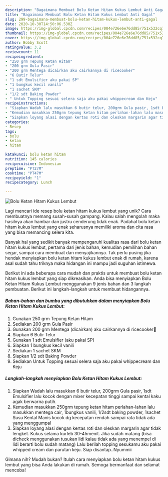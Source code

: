 ```yaml
---
description: "Bagaimana Membuat Bolu Ketan Hitam Kukus Lembut Anti Gagal"
title: "Bagaimana Membuat Bolu Ketan Hitam Kukus Lembut Anti Gagal"
slug: 299-bagaimana-membuat-bolu-ketan-hitam-kukus-lembut-anti-gagal
date: 2020-10-30T14:50:06.530Z
image: https://img-global.cpcdn.com/recipes/004e726e6e76dd85/751x532cq70/bolu-ketan-hitam-kukus-lembut-foto-resep-utama.jpg
thumbnail: https://img-global.cpcdn.com/recipes/004e726e6e76dd85/751x532cq70/bolu-ketan-hitam-kukus-lembut-foto-resep-utama.jpg
cover: https://img-global.cpcdn.com/recipes/004e726e6e76dd85/751x532cq70/bolu-ketan-hitam-kukus-lembut-foto-resep-utama.jpg
author: Bobby Scott
ratingvalue: 3.2
reviewcount: 11
recipeingredient:
- "250 grm Tepung Ketan Hitam"
- "200 grm Gula Pasir"
- "200 grm Mentega dicairkan aku cairkannya di ricecooker"
- "6 Butir Telur"
- "1 sdt Emulsifier aku pakai SP"
- "1 bungkus kecil vanili"
- "1 sachet SKM"
- "1/2 sdt Baking Powder"
- " Untuk Topping sesuai selera saja aku pakai whippecream dan Keju"
recipeinstructions:
- "Siapkan Wadah lalu masukkan 6 butir telur, 200grm Gula pasir, 1sdt Emulsifier lalu kocok dengan mixer kecepatan tinggi sampai kental kaku agak berwarna putih."
- "Kemudian masukkan 250grm tepung ketan hitam perlahan-lahan lalu masukkan mentega cair, 1bungkus vanili, 1/2sdt baking powder, 1sachet Susu Kental Manis kocok dg kecepatan rendah sampai rata tidak ada yang menggumpal"
- "Siapkan loyang alasi dengan kertas roti dan oleskan margarin agar tidak lengket. Kukus selama kurleb 30-45menit. Jika sudah matang (bisa dicheck menggunakan tusukan lidi kalau tidak ada yang menempel di lidi berarti bolu sudah matang) Lalu berilah topping sesukamu aku pakai whipped cream dan parutan keju. Siap disantap..Nyummii"
categories:
- Resep
tags:
- bolu
- ketan
- hitam

katakunci: bolu ketan hitam 
nutrition: 145 calories
recipecuisine: Indonesian
preptime: "PT27M"
cooktime: "PT47M"
recipeyield: "1"
recipecategory: Lunch

---
```



![Bolu Ketan Hitam Kukus Lembut](https://img-global.cpcdn.com/recipes/004e726e6e76dd85/751x532cq70/bolu-ketan-hitam-kukus-lembut-foto-resep-utama.jpg)

Lagi mencari ide resep bolu ketan hitam kukus lembut yang unik? Cara membuatnya memang susah-susah gampang. Kalau salah mengolah maka hasilnya akan hambar dan justru cenderung tidak enak. Padahal bolu ketan hitam kukus lembut yang enak seharusnya memiliki aroma dan cita rasa yang bisa memancing selera kita.

Banyak hal yang sedikit banyak mempengaruhi kualitas rasa dari bolu ketan hitam kukus lembut, pertama dari jenis bahan, kemudian pemilihan bahan segar, sampai cara membuat dan menyajikannya. Tak perlu pusing jika hendak menyiapkan bolu ketan hitam kukus lembut enak di rumah, karena asal sudah tahu triknya maka hidangan ini mampu jadi suguhan istimewa.




Berikut ini ada beberapa cara mudah dan praktis untuk membuat bolu ketan hitam kukus lembut yang siap dikreasikan. Anda bisa menyiapkan Bolu Ketan Hitam Kukus Lembut menggunakan 9 jenis bahan dan 3 langkah pembuatan. Berikut ini langkah-langkah untuk membuat hidangannya.

<!--inarticleads1-->

##### Bahan-bahan dan bumbu yang dibutuhkan dalam menyiapkan Bolu Ketan Hitam Kukus Lembut:

1. Gunakan 250 grm Tepung Ketan Hitam
1. Sediakan 200 grm Gula Pasir
1. Gunakan 200 grm Mentega (dicairkan) aku cairkannya di ricecooker🤭
1. Siapkan 6 Butir Telur
1. Gunakan 1 sdt Emulsifier (aku pakai SP)
1. Siapkan 1 bungkus kecil vanili
1. Sediakan 1 sachet SKM
1. Siapkan 1/2 sdt Baking Powder
1. Sediakan  Untuk Topping sesuai selera saja aku pakai whippecream dan Keju




<!--inarticleads2-->

##### Langkah-langkah menyiapkan Bolu Ketan Hitam Kukus Lembut:

1. Siapkan Wadah lalu masukkan 6 butir telur, 200grm Gula pasir, 1sdt Emulsifier lalu kocok dengan mixer kecepatan tinggi sampai kental kaku agak berwarna putih.
1. Kemudian masukkan 250grm tepung ketan hitam perlahan-lahan lalu masukkan mentega cair, 1bungkus vanili, 1/2sdt baking powder, 1sachet Susu Kental Manis kocok dg kecepatan rendah sampai rata tidak ada yang menggumpal
1. Siapkan loyang alasi dengan kertas roti dan oleskan margarin agar tidak lengket. Kukus selama kurleb 30-45menit. Jika sudah matang (bisa dicheck menggunakan tusukan lidi kalau tidak ada yang menempel di lidi berarti bolu sudah matang) Lalu berilah topping sesukamu aku pakai whipped cream dan parutan keju. Siap disantap..Nyummii




Gimana nih? Mudah bukan? Itulah cara menyiapkan bolu ketan hitam kukus lembut yang bisa Anda lakukan di rumah. Semoga bermanfaat dan selamat mencoba!
